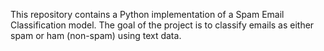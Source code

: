This repository contains a Python implementation of a Spam Email Classification model. The goal of the project is to classify emails as either spam or ham (non-spam) using text data.
